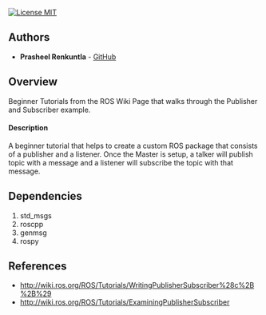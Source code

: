 [![License MIT](https://img.shields.io/badge/License-MIT-brightgreen.svg)](https://github.com/Prasheel24/beginner_tutorials/blob/master/License)

## Authors

* **Prasheel Renkuntla** - [GitHub](https://github.com/Prasheel24)

## Overview
Beginner Tutorials from the ROS Wiki Page that walks through the Publisher and Subscriber example.

#### Description
A beginner tutorial that helps to create a custom ROS package that consists of a publisher and a listener. Once the Master is setup, a talker will publish topic with a message and a listener will subscribe the topic with that message.

## Dependencies
1. std_msgs
2. roscpp
3. genmsg
4. rospy

## References
* http://wiki.ros.org/ROS/Tutorials/WritingPublisherSubscriber%28c%2B%2B%29
* http://wiki.ros.org/ROS/Tutorials/ExaminingPublisherSubscriber
